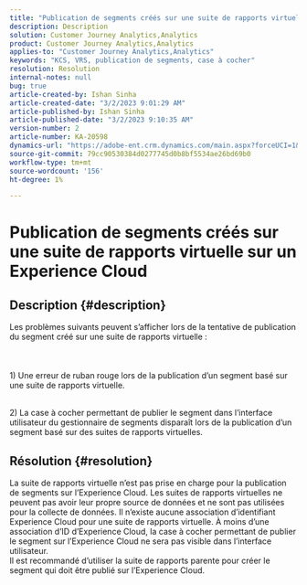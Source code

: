 ```yaml
---
title: "Publication de segments créés sur une suite de rapports virtuelle sur Experience Cloud"
description: Description
solution: Customer Journey Analytics,Analytics
product: Customer Journey Analytics,Analytics
applies-to: "Customer Journey Analytics,Analytics"
keywords: "KCS, VRS, publication de segments, case à cocher"
resolution: Resolution
internal-notes: null
bug: true
article-created-by: Ishan Sinha
article-created-date: "3/2/2023 9:01:29 AM"
article-published-by: Ishan Sinha
article-published-date: "3/2/2023 9:10:35 AM"
version-number: 2
article-number: KA-20598
dynamics-url: "https://adobe-ent.crm.dynamics.com/main.aspx?forceUCI=1&pagetype=entityrecord&etn=knowledgearticle&id=19852acc-d8b8-ed11-83fe-6045bd0065f9"
source-git-commit: 79cc90530384d0277745d0b8bf5534ae26bd69b0
workflow-type: tm+mt
source-wordcount: '156'
ht-degree: 1%

---
```


# Publication de segments créés sur une suite de rapports virtuelle sur un Experience Cloud

## Description {#description}

Les problèmes suivants peuvent s’afficher lors de la tentative de publication du segment créé sur une suite de rapports virtuelle :<br><br> <br><br>1) Une erreur de ruban rouge lors de la publication d’un segment basé sur une suite de rapports virtuelle.

<br>2) La case à cocher permettant de publier le segment dans l’interface utilisateur du gestionnaire de segments disparaît lors de la publication d’un segment basé sur des suites de rapports virtuelles.

## Résolution {#resolution}

La suite de rapports virtuelle n’est pas prise en charge pour la publication de segments sur l’Experience Cloud. Les suites de rapports virtuelles ne peuvent pas avoir leur propre source de données et ne sont pas utilisées pour la collecte de données. Il n’existe aucune association d’identifiant Experience Cloud pour une suite de rapports virtuelle. À moins d’une association d’ID d’Experience Cloud, la case à cocher permettant de publier le segment sur l’Experience Cloud ne sera pas visible dans l’interface utilisateur.<br>Il est recommandé d’utiliser la suite de rapports parente pour créer le segment qui doit être publié sur l’Experience Cloud.